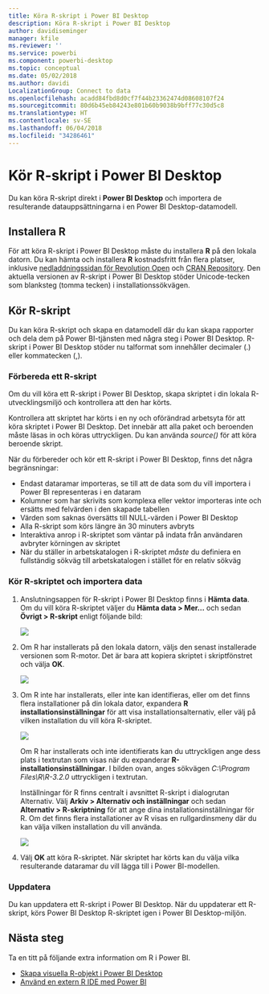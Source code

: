 ```yaml
---
title: Köra R-skript i Power BI Desktop
description: Köra R-skript i Power BI Desktop
author: davidiseminger
manager: kfile
ms.reviewer: ''
ms.service: powerbi
ms.component: powerbi-desktop
ms.topic: conceptual
ms.date: 05/02/2018
ms.author: davidi
LocalizationGroup: Connect to data
ms.openlocfilehash: acadd84fbd8d0cf7f44b23362474d08608107f24
ms.sourcegitcommit: 80d6b45eb84243e801b60b9038b9bff77c30d5c8
ms.translationtype: HT
ms.contentlocale: sv-SE
ms.lasthandoff: 06/04/2018
ms.locfileid: "34286461"
---
```

# <a name="run-r-scripts-in-power-bi-desktop"></a>Kör R-skript i Power BI Desktop
Du kan köra R-skript direkt i **Power BI Desktop** och importera de resulterande datauppsättningarna i en Power BI Desktop-datamodell.

## <a name="install-r"></a>Installera R
För att köra R-skript i Power BI Desktop måste du installera **R** på den lokala datorn. Du kan hämta och installera **R** kostnadsfritt från flera platser, inklusive [nedladdningssidan för Revolution Open](https://mran.revolutionanalytics.com/download/) och [CRAN Repository](https://cran.r-project.org/bin/windows/base/). Den aktuella versionen av R-skript i Power BI Desktop stöder Unicode-tecken som blanksteg (tomma tecken) i installationssökvägen.

## <a name="run-r-scripts"></a>Kör R-skript
Du kan köra R-skript och skapa en datamodell där du kan skapa rapporter och dela dem på Power BI-tjänsten med några steg i Power BI Desktop. R-skript i Power BI Desktop stöder nu talformat som innehåller decimaler (.) eller kommatecken (,).

### <a name="prepare-an-r-script"></a>Förbereda ett R-skript
Om du vill köra ett R-skript i Power BI Desktop, skapa skriptet i din lokala R-utvecklingsmiljö och kontrollera att den har körts.

Kontrollera att skriptet har körts i en ny och oförändrad arbetsyta för att köra skriptet i Power BI Desktop. Det innebär att alla paket och beroenden måste läsas in och köras uttryckligen. Du kan använda *source()* för att köra beroende skript.

När du förbereder och kör ett R-skript i Power BI Desktop, finns det några begränsningar:

* Endast dataramar importeras, se till att de data som du vill importera i Power BI representeras i en dataram
* Kolumner som har skrivits som komplexa eller vektor importeras inte och ersätts med felvärden i den skapade tabellen
* Värden som saknas översätts till NULL-värden i Power BI Desktop
* Alla R-skript som körs längre än 30 minuters avbryts
* Interaktiva anrop i R-skriptet som väntar på indata från användaren avbryter körningen av skriptet
* När du ställer in arbetskatalogen i R-skriptet *måste* du definiera en fullständig sökväg till arbetskatalogen i stället för en relativ sökväg

### <a name="run-your-r-script-and-import-data"></a>Kör R-skriptet och importera data
1. Anslutningsappen för R-skript i Power BI Desktop finns i **Hämta data**. Om du vill köra R-skriptet väljer du **Hämta data &gt; Mer...** och sedan **Övrigt &gt; R-skript** enligt följande bild:
   
   ![](media/desktop-r-scripts/r-scripts-1.png)
2. Om R har installerats på den lokala datorn, väljs den senast installerade versionen som R-motor. Det är bara att kopiera skriptet i skriptfönstret och välja **OK**.
   
   ![](media/desktop-r-scripts/r-scripts-2.png)
3. Om R inte har installerats, eller inte kan identifieras, eller om det finns flera installationer på din lokala dator, expandera **R installationsinställningar** för att visa installationsalternativ, eller välj på vilken installation du vill köra R-skriptet.
   
   ![](media/desktop-r-scripts/r-scripts-3.png)
   
   Om R har installerats och inte identifierats kan du uttryckligen ange dess plats i textrutan som visas när du expanderar **R-installationsinställningar**. I bilden ovan, anges sökvägen *C:\Program Files\R\R-3.2.0* uttryckligen i textrutan.
   
   Inställningar för R finns centralt i avsnittet R-skript i dialogrutan Alternativ. Välj **Arkiv > Alternativ och inställningar** och sedan **Alternativ > R-skriptning** för att ange dina installationsinställningar för R. Om det finns flera installationer av R visas en rullgardinsmeny där du kan välja vilken installation du vill använda.
   
   ![](media/desktop-r-scripts/r-scripts-4.png)
4. Välj **OK** att köra R-skriptet. När skriptet har körts kan du välja vilka resulterande dataramar du vill lägga till i Power BI-modellen.

### <a name="refresh"></a>Uppdatera
Du kan uppdatera ett R-skript i Power BI Desktop. När du uppdaterar ett R-skript, körs Power BI Desktop R-skriptet igen i Power BI Desktop-miljön.

## <a name="next-steps"></a>Nästa steg
Ta en titt på följande extra information om R i Power BI.

* [Skapa visuella R-objekt i Power BI Desktop](desktop-r-visuals.md)
* [Använd en extern R IDE med Power BI](desktop-r-ide.md)


